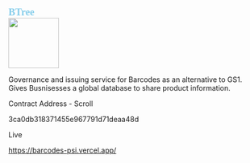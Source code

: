 <span style="color:skyblue; 
               font-weight: bold;
               font-size: 20px;
               font-family: 	Verdana">
               BTree
               </span>
               <br/>
<img src = "/Users/derrick/DewdLabs/eth-online/packages/nextjs/public/assets/logo.png" atl="logo" hieght="50" width="100"/> 



Governance and issuing service for Barcodes as an alternative to GS1. Gives Busnisesses a global database to share product information.

Contract Address - Scroll

3ca0db318371455e967791d71deaa48d

Live

https://barcodes-psi.vercel.app/ 

